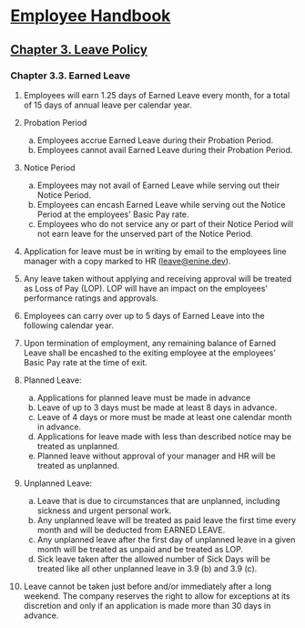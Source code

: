 # [Employee Handbook](../index.md)

## [Chapter 3. Leave Policy](index.md)

### Chapter 3.3. Earned Leave

1. Employees will earn 1.25 days of Earned Leave every month, for a total of 15 days of annual leave per calendar year.

1. Probation Period

    <ol type="a">
    <li>Employees accrue Earned Leave during their Probation Period.</li>
    <li>Employees cannot avail Earned Leave during their Probation Period.</li>
    </ol>

1. Notice Period

    <ol type="a">
    <li>Employees may not avail of Earned Leave while serving out their Notice Period.</li>
    <li>Employees can encash Earned Leave while serving out the Notice Period at the employees' Basic Pay rate.</li>
    <li>Employees who do not service any or part of their Notice Period will not earn leave for the unserved part of the Notice Period.</li>
    </ol>

1. Application for leave must be in writing by email to the employees line manager with a copy marked to HR (leave@enine.dev).

1. Any leave taken without applying and receiving approval will be treated as Loss of Pay (LOP). LOP will have an impact on the employees' performance ratings and approvals.

1. Employees can carry over up to 5 days of Earned Leave into the following calendar year.

1. Upon termination of employment, any remaining balance of Earned Leave shall be encashed to the exiting employee at the employees' Basic Pay rate at the time of exit.

1. Planned Leave: 

    <ol type="a">
    <li>Applications for planned leave must be made in advance</li>
    <li>Leave of up to 3 days must be made at least 8 days in advance.</li>
    <li>Leave of 4 days or more must be made at least one calendar month in advance.</li>
    <li>Applications for leave made with less than described notice may be treated as unplanned.</li>
    <li>Planned leave without approval of your manager and HR will be treated as unplanned.</li>
    </ol>

1. Unplanned Leave: 

    <ol type="a">
    <li>Leave that is due to circumstances that are unplanned, including sickness and urgent personal work.</li>
    <li>Any unplanned leave will be treated as paid leave the first time every month and will be deducted from EARNED LEAVE.</li>
    <li>Any unplanned leave after the first day of unplanned leave in a given month will be treated as unpaid and be treated as LOP.</li>
    <li>Sick leave taken after the allowed number of Sick Days will be treated like all other unplanned leave in 3.9 (b) and 3.9 (c).</li>
    </ol>

1. Leave cannot be taken just before and/or immediately after a long weekend. The company reserves the right to allow for exceptions at its discretion and only if an application is made more than 30 days in advance.
